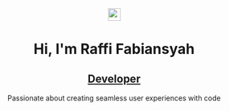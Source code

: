 <div align="center"> <img src="https://media.giphy.com/media/hvRJCLFzcasrR4ia7z/giphy.gif" width="25px" height="25px"> <h1>Hi, I'm Raffi Fabiansyah</h1> </div> <p align="center"> <a href="https://github.com/raffi14"> <h2 align="center">Developer</h2> </a> </p> <p align="center"> Passionate about creating seamless user experiences with code </p>
